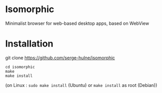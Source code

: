 # Isomorphic
Minimalist browser for web-based desktop apps, based on WebView

# Installation

git clone https://github.com/serge-hulne/isomorphic

```
cd isomorphic
make
make install
``````

(on Linux : `sudo make install` (Ubuntu) or `make install` as root (Debian))